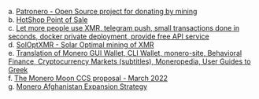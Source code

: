 a. [Patronero - Open Source project for donating by mining](https://repo.getmonero.org/monero-project/ccs-proposals/-/merge_requests/310)    
b. [HotShop Point of Sale](https://repo.getmonero.org/monero-project/ccs-proposals/-/merge_requests/307)    
c. [Let more people use XMR, telegram push, small transactions done in seconds, docker private deployment, provide free API service](https://repo.getmonero.org/monero-project/ccs-proposals/-/merge_requests/300)    
d. [SolOptXMR - Solar Optimal mining of XMR](https://repo.getmonero.org/monero-project/ccs-proposals/-/merge_requests/299)    
e. [Translation of Monero GUI Wallet, CLI Wallet, monero-site, Behavioral Finance, Cryptocurrency Markets (subtitles), Moneropedia, User Guides to Greek](https://repo.getmonero.org/monero-project/ccs-proposals/-/merge_requests/296)    
f. [The Monero Moon CCS proposal - March 2022](https://repo.getmonero.org/monero-project/ccs-proposals/-/merge_requests/294)    
g. [Monero Afghanistan Expansion Strategy](https://repo.getmonero.org/monero-project/ccs-proposals/-/merge_requests/282)    
